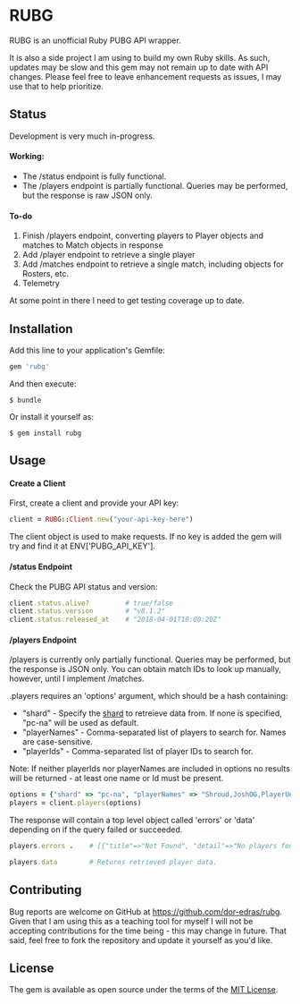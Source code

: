 # RUBG

RUBG is an unofficial Ruby PUBG API wrapper.

It is also a side project I am using to build my own Ruby skills. As such, updates may be slow and this gem may not remain up to date with API changes. Please feel free to leave enhancement requests as issues, I may use that to help prioritize. 

## Status

Development is very much in-progress.

#### Working:
- The /status endpoint is fully functional.
- The /players endpoint is partially functional. Queries may be performed, but the response is raw JSON only.

#### To-do
1. Finish /players endpoint, converting players to Player objects and matches to Match objects in response
2. Add /player endpoint to retrieve a single player
3. Add /matches endpoint to retrieve a single match, including objects for Rosters, etc.
4. Telemetry

At some point in there I need to get testing coverage up to date.

## Installation

Add this line to your application's Gemfile:

```ruby
gem 'rubg'
```

And then execute:

    $ bundle

Or install it yourself as:

    $ gem install rubg

## Usage

#### Create a Client
First, create a client and provide your API key:
```ruby
client = RUBG::Client.new("your-api-key-here")
```
    
The client object is used to make requests. If no key is added the gem will try and find it at ENV['PUBG_API_KEY'].

#### /status Endpoint

Check the PUBG API status and version:

```ruby
client.status.alive?         # true/false
client.status.version        # "v8.1.2"
client.status.released_at    # "2018-04-01T18:00:20Z"
```

#### /players Endpoint
/players is currently only partially functional. Queries may be performed, but the response is JSON only. You can obtain match IDs to look up manually, however, until I implement /matches.

.players requires an 'options' argument, which should be a hash containing:

- "shard" - Specify the [shard](https://documentation.playbattlegrounds.com/en/making-requests.html#regions) to retreieve data from. If none is specified, "pc-na" will be used as default.
- "playerNames" - Comma-separated list of players to search for. Names are case-sensitive.
- "playerIds" - Comma-separated list of player IDs to search for.

Note: If neither playerIds nor playerNames are included in options no results will be returned - at least one name or Id must be present.

```ruby
options = {"shard" => "pc-na", "playerNames" => "Shroud,JoshOG,PlayerUnknown"}
players = client.players(options)
```

The response will contain a top level object called 'errors' or 'data' depending on if the query failed or succeeded.

```ruby
players.errors .    # [{"title"=>"Not Found", "detail"=>"No players found matching criteria"}]
```

```ruby
players.data        # Returns retrieved player data.
```

## Contributing

Bug reports are welcome on GitHub at https://github.com/dor-edras/rubg. Given that I am using this as a teaching tool for myself I will not be accepting contributions for the time being - this may change in future. That said, feel free to fork the repository and update it yourself as you'd like.

## License

The gem is available as open source under the terms of the [MIT License](https://opensource.org/licenses/MIT).

